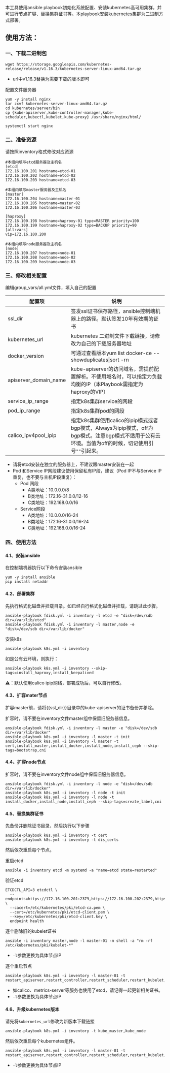本工具使用ansible playbook初始化系统配置、安装kubernetes高可用集群，并可进行节点扩容、替换集群证书等。本playbook安装kubernetes集群为二进制方式部署。



## 使用方法：

### 一、下载二进制包

```
wget https://storage.googleapis.com/kubernetes-release/release/v1.16.3/kubernetes-server-linux-amd64.tar.gz
```

- url中v1.16.3替换为需要下载的版本即可

配置文件服务器

```
yum -y install nginx
tar zxvf kubernetes-server-linux-amd64.tar.gz
cd kubernetes/server/bin
cp {kube-apiserver,kube-controller-manager,kube-scheduler,kubectl,kubelet,kube-proxy} /usr/share/nginx/html/
```

```
systemctl start nginx
```



### 二、准备资源

请按照inventory格式修改对应资源

```
#本组内填写etcd服务器及主机名
[etcd]
172.16.100.201 hostname=etcd-01
172.16.100.202 hostname=etcd-02
172.16.100.203 hostname=etcd-03

#本组内填写master服务器及主机名
[master]
172.16.100.204 hostname=master-01
172.16.100.205 hostname=master-02
172.16.100.206 hostname=master-03

[haproxy]
172.16.100.198 hostname=haproxy-01 type=MASTER priority=100
172.16.100.199 hostname=haproxy-02 type=BACKUP priority=90
[all:vars]
vip=172.16.100.200

#本组内填写node服务器及主机名
[node]
172.16.100.207 hostname=node-01
172.16.100.208 hostname=node-02
172.16.100.209 hostname=node-03
```



###  三、修改相关配置

编辑group_vars/all.yml文件，填入自己的配置

| 配置项                | 说明                                                         |
| --------------------- | ------------------------------------------------------------ |
| ssl_dir               | 签发ssl证书保存路径，ansible控制端机器上的路径。默认签发10年有效期的证书 |
| kubernetes_url        | kubernetes 二进制文件下载链接，请修改为自己的下载服务器地址  |
| docker_version        | 可通过查看版本yum list docker-ce --showduplicates\|sort -rn  |
| apiserver_domain_name | kube-apiserver的访问域名，需提前配置解析。不使用域名时，可以指定为负载均衡的IP（本Playbook需指定为haproxy的VIP） |
| service_ip_range      | 指定k8s集群service的网段                                     |
| pod_ip_range          | 指定k8s集群pod的网段                                         |
| calico_ipv4pool_ipip  | 指定k8s集群使用calico的ipip模式或者bgp模式，Always为ipip模式，off为bgp模式。注意bgp模式不适用于公有云环境。当值为off的时候，切记使用引号`""`引起来。 |

- 请将etcd安装在独立的服务器上，不建议跟master安装在一起
- Pod 和Service IP网段建议使用保留私有IP段，建议（Pod IP不与Service IP重复，也不要与主机IP段重复）：
  - Pod 网段
    - A类地址：10.0.0.0/8
    - B类地址：172.16-31.0.0/12-16
    - C类地址：192.168.0.0/16
  - Service网段
    - A类地址：10.0.0.0/16-24
    - B类地址：172.16-31.0.0/16-24
    - C类地址：192.168.0.0/16-24




### 四、使用方法

#### 4.1、安装ansible

在控制端机器执行以下命令安装ansible

```
yum -y install ansible
pip install netaddr
```

#### 4.2、部署集群

先执行格式化磁盘并挂载目录。如已经自行格式化磁盘并挂载，请跳过此步骤。

```
ansible-playbook fdisk.yml -i inventory -l etcd -e "disk=/dev/sdb dir=/var/lib/etcd"
ansible-playbook fdisk.yml -i inventory -l master,node -e "disk=/dev/sdb dir=/var/lib/docker"
```
安装k8s
```
ansible-playbook k8s.yml -i inventory
```

如是公有云环境，则执行：

```
ansible-playbook k8s.yml -i inventory --skip-tags=install_haproxy,install_keepalived
```

⚠️：默认使用calico ipip网络，部署成功后，可以自行修改。

#### 4.3、扩容mater节点

扩容master前，请将{{ssl_dir}}目录中的kube-apiserver的证书备份并移除。

扩容时，请不要在inventory文件master组中保留旧服务器信息。

```
ansible-playbook fdisk.yml -i inventory -l master -e "disk=/dev/sdb dir=/var/lib/docker"
ansible-playbook k8s.yml -i inventory -l master -t init
ansible-playbook k8s.yml -i inventory -l master -t cert,install_master,install_docker,install_node,install_ceph --skip-tags=bootstrap,cni
```

#### 4.4、扩容node节点

扩容时，请不要在inventory文件node组中保留旧服务器信息。

```
ansible-playbook fdisk.yml -i inventory -l node -e "disk=/dev/sdb dir=/var/lib/docker"
ansible-playbook k8s.yml -i inventory -l node -t init
ansible-playbook k8s.yml -i inventory -l node -t install_docker,install_node,install_ceph --skip-tags=create_label,cni
```

#### 4.5、替换集群证书

先备份并删除证书目录，然后执行以下步骤

```
ansible-playbook k8s.yml -i inventory -t cert
ansible-playbook k8s.yml -i inventory -t dis_certs
```

然后依次重启每个节点。

重启etcd

```
ansible -i inventory etcd -m systemd -a "name=etcd state=restarted"
```

验证etcd

```
ETCDCTL_API=3 etcdctl \
  --endpoints=https://172.16.100.201:2379,https://172.16.100.202:2379,https://172.16.100.203:2379 \
  --cacert=/etc/kubernetes/pki/etcd-ca.pem \
  --cert=/etc/kubernetes/pki/etcd-client.pem \
  --key=/etc/kubernetes/pki/etcd-client.key \
  endpoint health 
```

逐个删除旧的kubelet证书

```
ansible -i inventory master,node -l master-01 -m shell -a "rm -rf /etc/kubernetes/pki/kubelet-*"
```

- `-l`参数更换为具体节点IP

逐个重启节点

```
ansible-playbook k8s.yml -i inventory -l master-01 -t restart_apiserver,restart_controller,restart_scheduler,restart_kubelet,restart_proxy,healthcheck,approve_node
```

- 如calico、metrics-server等服务也使用了etcd，请记得一起更新相关证书。
-  `-l`参数更换为具体节点IP

#### 4.6、升级kubernetes版本

请先将`kubernetes_url`修改为新版本下载链接

```
ansible-playbook k8s.yml -i inventory -t kube_master,kube_node
```

然后依次重启每个kubernetes组件。

```
ansible-playbook k8s.yml -i inventory -l master-01 -t restart_apiserver,restart_controller,restart_scheduler,restart_kubelet,restart_proxy,healthcheck
```

- `-l`参数更换为具体节点IP